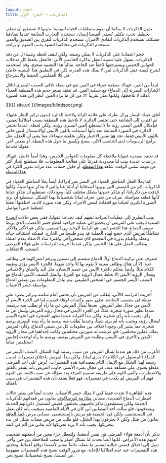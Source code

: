 ```yaml
---
layout: post
title: الذكريات – الجزء الأول
---
```


بدون الذكريات لا يمكننا أن نقوم بمتطلبات الحياة اليومية؛ بدونها لا نستطيع أن نتعلم، نخطط، نحب، نتكلم، نُسمي أنفسنا إنسان. نستخدم التجارب السابقة عندما تصادفنا مشكلة، نستخدم الذكريات لتفادي الأضرار، نستخدم الذكريات لنفرق بين الصديق والعدو، نستخدم الذكريات في محاكمنا لنشهد بذنب المتهم أو براءته.

حجم اعتمادنا على الذكريات لا يمكن وصفه، ولكن لنقف لحظة ونتساءل عن دقة الذكريات. يسهل علينا تشبيه العقل بذاكرة الحاسب الآلي؛ فالعقل يحفظ كل مدخلات الحواس الخمس ويسترجعها لاحقاً عند الحاجة. مثالياً هذا التشبيه صحيح، وقد أستخدمه لشرح كيفية عمل الذكريات لمن لا يملك هذه القدرة، لكن في التطبيق هذا التشبيه خاطئ في كلا العمليتين، الحفظ والاسترجاع.

لنبدأ من العين، فهناك منطقة عمياء في العين تقع في نقطة تلاقي العصب البصري (ناقل الإشارات البصرية إلى الدماغ) مع شبكية العين. قد تعتقد بصغر حجم هذه المنطقة العمياء لذلك لا تلاحظها، ولكنها تمثل تقريباً ٢٪ من كل ما تراه العين. أنظر إلى هذه الصورة:

![]({{ site.url }}/images/blindspot.png)


أغلق عينك اليسار وركز نظرك على علامة الزائد ولاحظ الدائرة (بدون تركيز النظر عليها)، ثم اقترب إلى الشاشة حتى تختفي الدائرة. لا نلاحظ هذه المنطقة بسبب امتلاكنا لعينين، فبإمكان العين اليمنى رؤية ما لا تستطيع العين اليسرى رؤيته. ولكن لحظة، عندما تختفي الدائرة في الصورة السابقة نجد بأنها اُستبدلت باللون الأبيض (والاستبدال ليس خاص باللون الأبيض فقط، تجد [هنا](http://library.thinkquest.org/C005949/fun/blindspot.htm) نفس الاختبار ولكن بخلفية سوداء)، مما يعني أن العقل، مثل برامج الرسومات لدى الحاسب الآلي، ينسخ ويُلصق ما حول هذه النقطة. أو بمعنى آخر، عقولنا تخدعنا.

قد تعتقد بمقدرة عقولنا ملاحظة كل معلومات الحواس الخمس، وهذا أيضاً خاطئ، فهناك دراسات عديدة بينت لنا محدودية قدرتنا على معالجة المعلومات، فلا نستطيع إنجاز أكثر من مهمة بنفس الوقت. شاهد [هذا المقطع](http://www.youtube.com/watch?v=v3iPrBrGSJM)، أو حاول حساب عدد مرات تمرير الكرة في [هذا المقطع](http://www.youtube.com/watch?v=vJG698U2Mvo).

كما يملأ العقل المناطق العمياء في البصر بغير إدراكنا، أيضاً يملأ المناطق العمياء في الذكريات. كم من القصص التي يرويها أصدقائنا أو آبائنا عنا والتي لا نتذكر منها شيئاً، وكأنها حُذفت من ذكرياتنا، أو نتذكر حدوثها بشكل مختلف كلياً. ومع ذلك، نستطيع أن نتذكر حياتنا كأنها قطعة متواصلة، نعرف من نحن، نعرف لماذا شخصياتنا بهذا الشكل، نستطيع أن نرى الصورة الكبرى لحياتنا مع افتقادنا لبعض الأجزاء، ولكن هذه صورة كاذبة، اختلقتها أعقلنا لتعطينا حس التواصل.

يجب التطرق إلى عمليات الجراحة لنفهم كيف تخدعنا عقولنا، ففي بعض حالات [الصرع](http://ar.wikipedia.org/wiki/%D8%B5%D8%B1%D8%B9) الشديدة يجب على المريض أن يخضع إلى عملية جراحية لقطع جسر الأعصاب الذي يربط نصفي الدماغ، هذا الجسر ليس هو الرابط الوحيد بين النصفين، ولكن هو الأكبر والأكثر نشاطاً.المريض الذي خضع لهذه العملية قد يبدو طبيعياً من الخارج، فيمكنه استئناف حياته وعمله والقيام بدوره في المجتمع كأي شخص آخر، ولفترة ساد الاعتقاد بعدم اعتماد وظائف العقل على هذا الجسر، ولكن عندما أُجريت الدراسات على هؤلاء المرضى اتضحت الاختلافات.

لنتعرف على تركيبة الدماغ أولاً، الدماغ منقسم إلى نصفين وبرغم اشتراكهما في وظائف عدة، إلا أن هناك وظائف معينة لا يقوم بها إلا واحد منهما. فالجزء الأيسر يؤدي وظيفة الكلام مثلاً، وأيضاً يتحكم بالجزء الأيمن من جسم الإنسان، مثل اليد والساق والإحساس ومجال الرؤية الأيمن (لا تخلط مجال الرؤية مع العين)، والمثل للنصف الأيمن للدماغ مع النصف الأيسر للجسم. في الشخص الطبيعي، يتم تبادل المعلومات بين نصفي الدماغ بواسطة جسر الأعصاب.

أُجريت الدراسة كالآتي، يُطلب من المريض بأن يجلس أمام شاشة وتركيز بصره على نقطة في منتصف الشاشة. تظهر صور وكلمات لوهلة قصيرة إما في الجزء الأيسر أو الأيمن من مجال نظر المريض، بعدها يُسأل المريض عن ما رآه أو يطلب منه برسمه. عندما تظهر صورة شجرة، مثلاً، في الجزء الأيمن في مجال رؤية المريض ويُسل عن ما رأى، يجيب بأنه رأى شجرة. ولكن تبدأ الغرابة عندما تظهر الشجرة في الجزء *الأيسر* لمجال رؤيته ويجيب بأنه لم يرى شيئاً، وعندما يُطلب منه برسم ما رآه بيده اليسرى يرسم شجرة. مما يشير إلى وجود اختلاف بين معلومات كل من نصفي الدماغ، وكأن المريض يملك عقلين مختلفين؛ فلو عرضت له صورتين مختلفتين وكانت إحداهما في مجال الرؤية الأيمن والأخرى في الأيسر، وطلبت من المريض بوصف ورسم ما رآه لوجدت إجابتين مختلفتين تماماً!

الأغرب من ذلك هو عندما يُسأل المريض عن *سبب* رسمه لهذا الشكل. النصف الأيسر من الدماغ (المسئول عن الكلام) لا يدري لماذا، ولكن يبدأ المريض باختلاق تفسيرات لسبب رسمه لهذا الشكل مع الإيمان التام بمصداقية هذه التفسيرات. عُرض على أحد المرضى مقطع يحتوي على مشاهد عنف في مجال بصره الأيسر، جاوب المريض بأنه يشعر بالقلق والاضطراب، وألقى اللوم على طريقة تصميم الغرفة بعد سؤاله عن سبب قلقه. من المهم فهم أن المريض لم يكذب في تفسيراته، فهو فعلاً يعتقد بأن هذه التفسيرات هي سبب أفعاله.

هذه الظاهرة لا تحدث فقط لمن لا يملك جسر الأعصاب، تحدث أيضاً في بعض حالات اضطراب الدماغ الشديدة، مصابي [متلازمة كورساكوف](http://ar.wikipedia.org/wiki/%D9%85%D8%AA%D9%84%D8%A7%D8%B2%D9%85%D8%A9_%D9%83%D9%88%D8%B1%D8%B3%D8%A7%D9%83%D9%88%D9%81) يعانون من فقدانهم للذكريات الحديثة ولكن يستطيعون تذكر ماضيهم، يختلقون قصص لتستبدل ذكرياتهم الحديثة ويصدقونها، فلو سألت أحد المصابين أين كان في الأيام الماضية سيجيب بأنه كان يعمل في المستشفى، ولكن في الحقيقة هو مريض بالمستشفى. مصابي مرض [عَمَهُ العاهة](https://ar.wikipedia.org/wiki/%D8%B9%D9%85%D9%87_%D8%A7%D9%84%D8%B9%D8%A7%D9%87%D8%A9) يعانون من شلل ولكن لا يعترفون بهذا الشلل، فلو طُلب من مريض مصاب بشلل في يده بتحريكها، يجيب بأنه لا يريد تحريكها لأنه يعاني من ألم في كتفه.

تذكر بأن أدمغة هؤلاء المرضى هي نفس أدمغتنا، ولتعطل جزء معين من أدمغتهم تضخمت لديهم هذه الأعراض. لكنها أيضاً تحدث لنا بشكل أصغر وأصعب للملاحظة بين حين وآخر. نميل إلى اختلاق قصص خيالية لتفسر ما نفعله، دائماً نفسر لأنفسنا دوافع أعمالنا، ونختلق هذه التفسيرات عند عدم امتلاكنا للإجابة. مع مرور الوقت تصبح هذه التفسيرات مفهومنا عن أنفسنا، تصبح شخصياتنا، تصبح نحن.
